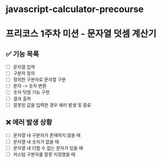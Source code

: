 # javascript-calculator-precourse

# 프리코스 1주차 미션 - 문자열 덧셈 계산기

## ✅ 기능 목록

- [ ] 문자열 입력
- [ ] 구분자 정의
- [ ] 정의한 구분자로 문자열 구분
- [ ] 문자 -> 숫자 변환
- [ ] 숫자 덧셈 기능 구현
- [ ] 결과 출력
- [ ] 잘못된 값을 입력한 경우 에러 발생 및 종료

## ❌ 에러 발생 상황

- [ ] 문자열 내 구분자가 존재하지 않을 때
- [ ] 문자열 내 숫자가 없을 때
- [ ] 문자열 내 더할 수 없는 문자가 있을 때
- [ ] 커스텀 구분자를 잘못 지정했을 때
